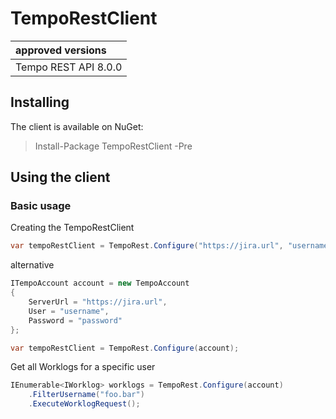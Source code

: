 # TempoRestClient

| approved versions |
| :---------- |
| Tempo REST API 8.0.0       |


## Installing
The client is available on NuGet:
> Install-Package TempoRestClient -Pre

## Using the client
### Basic usage
Creating the TempoRestClient

```c#
var tempoRestClient = TempoRest.Configure("https://jira.url", "username", "password");
```

alternative

```c#
ITempoAccount account = new TempoAccount
{
    ServerUrl = "https://jira.url",
    User = "username",
    Password = "password"
};

var tempoRestClient = TempoRest.Configure(account);
```

Get all Worklogs for a specific user
```c#
IEnumerable<IWorklog> worklogs = TempoRest.Configure(account)
    .FilterUsername("foo.bar")
    .ExecuteWorklogRequest();
```
